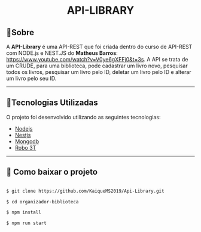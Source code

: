 <h1 align="center">
    API-LIBRARY
</h1>

## 🔖Sobre

A **API-Library** é uma API-REST que foi criada dentro do curso de API-REST com NODE.js e NEST.JS do **Matheus Barros**: https://www.youtube.com/watch?v=V0ye6gXFFj0&t=3s. A API se trata de um CRUDE, para uma biblioteca, pode cadastrar um livro novo, pesquisar todos os livros, pesquisar um livro pelo ID, deletar um livro pelo ID e alterar um livro pelo seu ID.

---

## 🚀Tecnologias Utilizadas

O projeto foi desenvolvido utilizando as seguintes tecnologias:

- [Nodejs](https://nodejs.org)
- [Nestjs](https://docs.nestjs.com/)
- [Mongodb](https://www.mongodb.com/)
- [Robo 3T](https://robomongo.org/download)
  
---

## 📁 Como baixar o projeto
```bash

$ git clone https://github.com/KaiqueMS2019/Api-Library.git

$ cd organizador-biblioteca

$ npm install

$ npm run start
```
